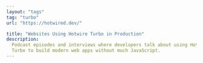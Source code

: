 ```yaml
---
layout: "tags"
tag: "turbo"
url: "https://hotwired.dev/"

title: "Websites Using Hotwire Turbo in Production"
description:
  Podcast episodes and interviews where developers talk about using Hotwire
  Turbo to build modern web apps without much JavaScript.
---
```

